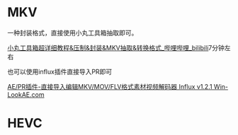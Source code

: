 

# MKV

一种封装格式，直接使用小丸工具箱抽取即可。

[小丸工具箱超详细教程&压制&封装&MKV抽取&转换格式_哔哩哔哩_bilibili](https://www.bilibili.com/video/BV1Ep4y1S7Lp/?spm_id_from=333.1007.top_right_bar_window_custom_collection.content.click&vd_source=570cea793fc3893804a63510f81f7ea7)7分钟左右

也可以使用influx插件直接导入PR即可

[AE/PR插件-直接导入编辑MKV/MOV/FLV格式素材视频解码器 Influx v1.2.1 Win-LookAE.com](https://www.lookae.com/influx-121/)

# HEVC